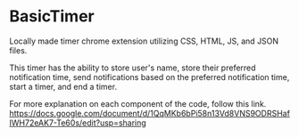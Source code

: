 # BasicTimer
Locally made timer chrome extension utilizing CSS, HTML, JS, and JSON files. 

This timer has the ability to store user's name, store their preferred notification time, 
send notifications based on the preferred notification time, start a timer, and end a timer.

For more explanation on each component of the code, follow this link.
https://docs.google.com/document/d/1QqMKb6bPi58n13Vd8VNS9ODRSHafIWH72eAK7-Te60s/edit?usp=sharing

